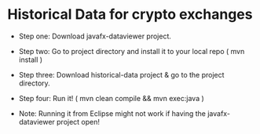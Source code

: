 # Historical Data for crypto exchanges
* Step one: Download javafx-dataviewer project.
* Step two: Go to project directory and install it to your local repo ( mvn install )
* Step three: Download historical-data  project & go to the project directory.
* Step four: Run it! ( mvn clean compile && mvn exec:java )   

* Note: Running it from Eclipse might not work if having the javafx-dataviewer
  project open!
